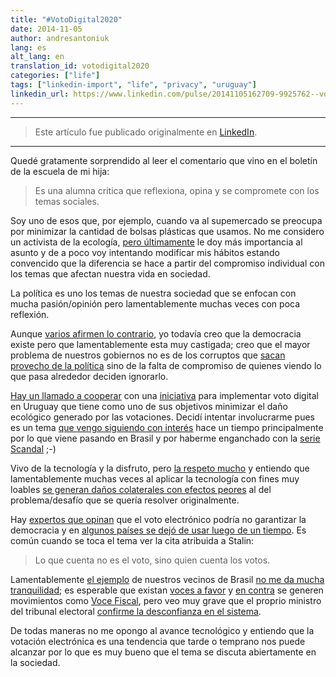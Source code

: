 ```yaml
---
title: "#VotoDigital2020"
date: 2014-11-05
author: andresantoniuk
lang: es
alt_lang: en
translation_id: votodigital2020
categories: ["life"]
tags: ["linkedin-import", "life", "privacy", "uruguay"]
linkedin_url: https://www.linkedin.com/pulse/20141105162709-9925762--votodigital2020
---
```


---

> Este artículo fue publicado originalmente en [LinkedIn](https://www.linkedin.com/pulse/20141105162709-9925762--votodigital2020).

---

Quedé gratamente sorprendido al leer el comentario que vino en el boletín de la escuela de mi hija:

> Es una alumna critica que reflexiona, opina y se compromete con los temas sociales.

Soy uno de esos que, por ejemplo, cuando va al supemercado se preocupa por minimizar la cantidad de bolsas plásticas que usamos. No me considero un activista de la ecología, [pero últimamente](https://twitter.com/andresantoniuk/status/521016245295255552) le doy más importancia al asunto y de a poco voy intentando modificar mis hábitos estando convencido que la diferencia se hace a partir del compromiso individual con los temas que afectan nuestra vida en sociedad.

La política es uno los temas de nuestra sociedad que se enfocan con mucha pasión/opinión pero lamentablemente muchas veces con poca reflexión.

Aunque [varios afirmen lo contrario](https://twitter.com/andresantoniuk/status/505709158164103170), yo todavía creo que la democracia existe pero que lamentablemente esta muy castigada; creo que el mayor problema de nuestros gobiernos no es de los corruptos que [sacan provecho de la política](https://twitter.com/CNNEE/status/524939694585708544) sino de la falta de compromiso de quienes viendo lo que pasa alrededor deciden ignorarlo.

[Hay un llamado a cooperar](http://movil.infonegocios.biz/nota.asp?nrc=35965) con una [iniciativa](http://open.genexus.com/projecthome.aspx?SSID-240) para implementar voto digital en Uruguay que tiene como uno de sus objetivos minimizar el daño ecológico generado por las votaciones. Decidí intentar involucrarme pues es un tema [que vengo siguiendo con interés](https://twitter.com/andresantoniuk/status/525775884436127744) hace un tiempo principalmente por lo que viene pasando en Brasil y por haberme enganchado con la [serie Scandal](http://abc.go.com/shows/scandal/about-the-show) ;-)

Vivo de la tecnología y la disfruto, pero [la respeto mucho](https://twitter.com/TechCrunch/status/526714459247894528) y entiendo que lamentablemente muchas veces al aplicar la tecnología con fines muy loables [se generan daños colaterales con efectos peores](http://en.wikipedia.org/wiki/Mobile_phone_radiation_and_health) al del problema/desafío que se quería resolver originalmente.

Hay [expertos que opinan](https://twitter.com/mauro_fcib/status/529699465293475840) que el voto electrónico podría no garantizar la democracia y en [algunos países se dejó de usar luego de un tiempo](http://edant.clarin.com/diario/2009/05/30/opinion/o-01929084.htm). Es común cuando se toca el tema ver la cita atribuida a Stalin:

> Lo que cuenta no es el voto, sino quien cuenta los votos.

Lamentablemente [el ejemplo](http://eleicoes.uol.com.br/2014/noticias/2014/08/29/tse-sugere-que-urna-eletronica-esta-sujeita-a-fraudes.htm) de nuestros vecinos de Brasil [no me da mucha tranquilidad](http://jornalggn.com.br/sites/default/files/documentos/relatorio-urna.pdf); es esperable que existan [voces a favor](http://exame.abril.com.br/brasil/noticias/advogado-diz-que-pedido-de-auditoria-do-psdb-e-triste) y [en contra](http://jornalggn.com.br/noticia/o-tse-e-a-descoberta-do-programa-de-fraude-nas-urnas-eletronicas) se generen movimientos como [Voce Fiscal](http://www.vocefiscal.org/), pero veo muy grave que el proprio ministro del tribunal electoral [confirme la desconfianza en el sistema](http://www1.folha.uol.com.br/poder/2014/11/1543444-tse-libera-dados-para-psdb-fazer-auditoria-do-resultado-das-eleicoes.shtml).

De todas maneras no me opongo al avance tecnológico y entiendo que la votación electrónica es una tendencia que tarde o temprano nos puede alcanzar por lo que es muy bueno que el tema se discuta abiertamente en la sociedad.
